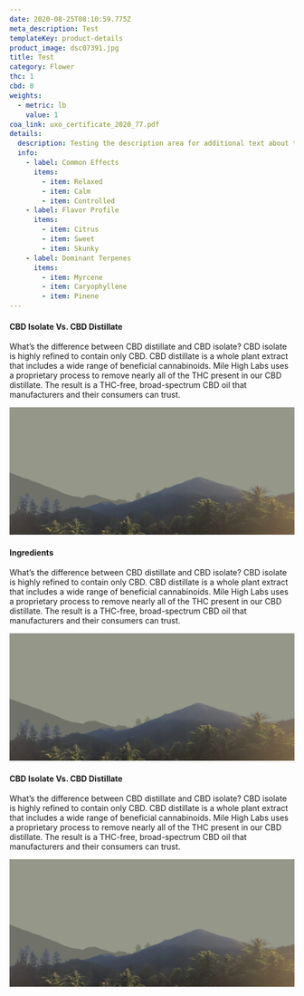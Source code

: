 ```yaml
---
date: 2020-08-25T08:10:59.775Z
meta_description: Test
templateKey: product-details
product_image: dsc07391.jpg
title: Test
category: Flower
thc: 1
cbd: 0
weights:
  - metric: lb
    value: 1
coa_link: uxo_certificate_2020_77.pdf
details:
  description: Testing the description area for additional text about the product.
  info:
    - label: Common Effects
      items:
        - item: Relaxed
        - item: Calm
        - item: Controlled
    - label: Flavor Profile
      items:
        - item: Citrus
        - item: Sweet
        - item: Skunky
    - label: Dominant Terpenes
      items:
        - item: Myrcene
        - item: Caryophyllene
        - item: Pinene
---
```

#### CBD Isolate Vs. CBD Distillate

What’s the difference between CBD distillate and CBD isolate? CBD isolate is highly refined to contain only CBD. CBD distillate is a whole plant extract that includes a wide range of beneficial cannabinoids. Mile High Labs uses a proprietary process to remove nearly all of the THC present in our CBD distillate. The result is a THC-free, broad-spectrum CBD oil that manufacturers and their consumers can trust.

![](rouge_valley_hemp.jpg)

#### Ingredients

What’s the difference between CBD distillate and CBD isolate? CBD isolate is highly refined to contain only CBD. CBD distillate is a whole plant extract that includes a wide range of beneficial cannabinoids. Mile High Labs uses a proprietary process to remove nearly all of the THC present in our CBD distillate. The result is a THC-free, broad-spectrum CBD oil that manufacturers and their consumers can trust.

![](rouge_valley_hemp.jpg)

#### CBD Isolate Vs. CBD Distillate

What’s the difference between CBD distillate and CBD isolate? CBD isolate is highly refined to contain only CBD. CBD distillate is a whole plant extract that includes a wide range of beneficial cannabinoids. Mile High Labs uses a proprietary process to remove nearly all of the THC present in our CBD distillate. The result is a THC-free, broad-spectrum CBD oil that manufacturers and their consumers can trust.

![](rouge_valley_hemp.jpg)


